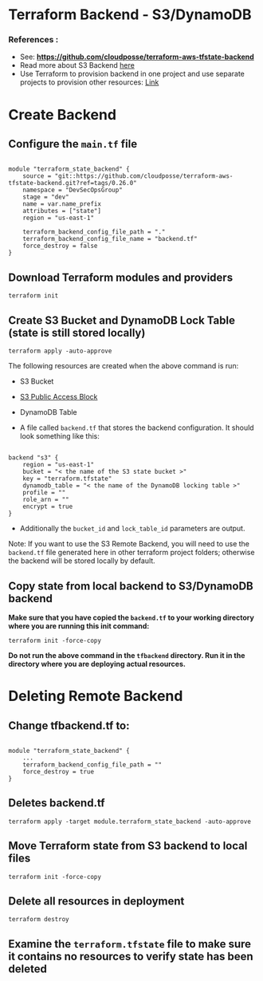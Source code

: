 
  

# Terraform Backend - S3/DynamoDB

### References :

* See: __https://github.com/cloudposse/terraform-aws-tfstate-backend__
* Read more about S3 Backend [here](https://www.terraform.io/docs/backends/types/s3.html)
* Use Terraform to provision backend in one project and use separate projects to provision other resources: [Link](https://stackoverflow.com/questions/61851903/how-to-solve-error-loading-state-accessdenied-access-denied-status-code-403-w)
  

# Create Backend

## Configure the `main.tf` file

```

module "terraform_state_backend" {
	source = "git::https://github.com/cloudposse/terraform-aws-tfstate-backend.git?ref=tags/0.26.0"
	namespace = "DevSecOpsGroup"
	stage = "dev"
	name = var.name_prefix
	attributes = ["state"]
	region = "us-east-1"
 	
	terraform_backend_config_file_path = "."
	terraform_backend_config_file_name = "backend.tf"
	force_destroy = false
}

```

## Download Terraform modules and providers

  

`terraform init`

  

## Create S3 Bucket and DynamoDB Lock Table (state is still stored locally)

`terraform apply -auto-approve`

  

The following resources are created when the above command is run:

* S3 Bucket

* [S3 Public Access Block](https://registry.terraform.io/providers/hashicorp/aws/latest/docs/resources/s3_bucket_public_access_block)

* DynamoDB Table

* A file called `backend.tf` that stores the backend configuration. It should look something like this:

```

backend "s3" {
	region = "us-east-1"
	bucket = "< the name of the S3 state bucket >"
	key = "terraform.tfstate"
	dynamodb_table = "< the name of the DynamoDB locking table >"
	profile = ""
	role_arn = ""
	encrypt = true
}

```

* Additionally the `bucket_id` and `lock_table_id` parameters are output.

  

Note: If you want to use the S3 Remote Backend, you will need to use the `backend.tf` file generated here in other terraform project folders; otherwise the backend will be stored locally by default.

## Copy state from local backend to S3/DynamoDB backend

  
**Make sure that you have copied the `backend.tf` to your working directory where you are running this init command:**
 
`terraform init -force-copy`

  

**Do not run the above command in the `tfbackend` directory. Run it in the directory where you are deploying actual resources.**

# Deleting Remote Backend

## Change tfbackend.tf to:

  

```

module "terraform_state_backend" {
	...
	terraform_backend_config_file_path = ""
	force_destroy = true
}

```

  

## Deletes backend.tf

  

`terraform apply -target module.terraform_state_backend -auto-approve`

  

  

## Move Terraform state from S3 backend to local files

  

`terraform init -force-copy`

  

## Delete all resources in deployment

  

`terraform destroy`

  

  

## Examine the `terraform.tfstate` file to make sure it contains no resources to verify state has been deleted
